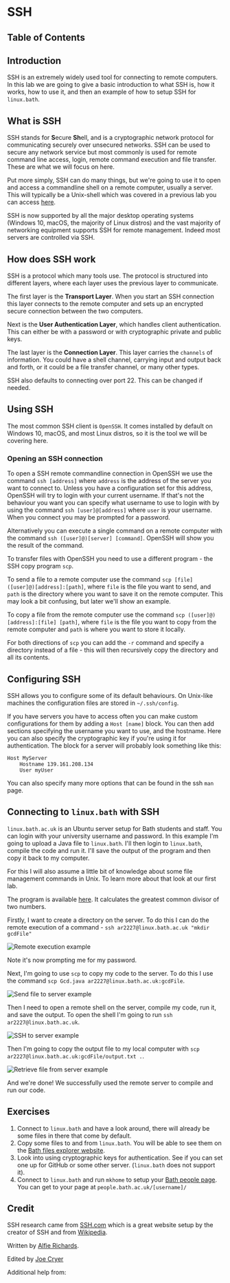 
# SSH

## Table of Contents

## Introduction

SSH is an extremely widely used tool for connecting to remote computers. In this
lab we are going to give a basic introduction to what SSH is, how it works, how 
to use it, and then an example of how to setup SSH for `linux.bath`.

## What is SSH

SSH stands for **S**ecure **Sh**ell, and is a cryptographic network protocol for 
communicating securely over unsecured networks. SSH can be used to secure any 
network service but most commonly is used for remote command 
line access, login, remote command execution and file transfer. These are what 
we will focus on here.

Put more simply, SSH can do many things, but we're going to use it to open and 
access a commandline shell on a remote computer, usually a server. This will typically be a Unix-shell which was covered in a previous lab you can access 
[here](Unix_Shell.md).

SSH is now supported by all the major desktop operating systems (Windows 10, 
macOS, the majority of Linux distros) and the vast majority of networking 
equipment supports SSH for remote management. Indeed most servers are controlled
via SSH.

## How does SSH work

SSH is a protocol which many tools use. The protocol is structured into different layers, 
where each layer uses the previous layer to communicate.

The first layer is the **Transport Layer**. When you start an SSH connection this 
layer connects to the remote computer and sets up an encrypted secure 
connection between the two computers.

Next is the **User Authentication Layer**, which handles client authentication. This
can either be with a password or with cryptographic private and public keys.

The last layer is the **Connection Layer**. This layer carries the `channels` of 
information. You could have a shell channel, carrying input and output back and 
forth, or it could be a file transfer channel, or many other types.

SSH also defaults to connecting over port 22. This can be changed if 
needed.

## Using SSH

The most common SSH client is `OpenSSH`. It comes installed by default on 
Windows 10, macOS, and most Linux distros, so it is the tool we will be covering
here.

### Opening an SSH connection

To open a SSH remote commandline connection in OpenSSH we use the command `ssh [address]` where `address` is the address of the server you want to connect to.
Unless you have a configuration set for this address, OpenSSH will try to login with
your current username. If that's not the behaviour you want you can specify what username to use to login with by using 
the command `ssh [user]@[address]` where `user` is your username. When you connect you
may be prompted for a password.

Alternatively you can execute a single command on a remote computer with the 
command `ssh ([user]@)[server] [command]`. OpenSSH will show you the result of 
the command.

To transfer files with OpenSSH you need to use a different program - the SSH copy
program `scp`.

To send a file to a remote computer use the command 
`scp [file] ([user]@)[address]:[path]`, where `file` is the file you want to 
send, and `path` is the directory where you want to save it on the remote 
computer. This may look a bit confusing, but later we'll show an example.

To copy a file from the remote computer use the command 
`scp ([user]@)[address]:[file] [path]`, where `file` is the file you want to copy
from the remote computer and `path` is where you want to store it locally.

For both directions of `scp` you can add the `-r` command and specify a 
directory instead of a file - this will then recursively copy the directory and 
all its contents.

## Configuring SSH

SSH allows you to configure some of its default behaviours. On Unix-like machines the configuration files are stored in `~/.ssh/config`.

If you have servers you have to access often you can make custom configurations 
for them by adding a `Host [name]` block. You can then add sections specifying the
username you want to use, and the hostname. Here you can also specify the 
cryptographic key if you're using it for authentication. The block for a server 
will probably look something like this:

```
Host MyServer
    Hostname 139.161.208.134
    User myUser
```

You can also specify many more options that can be found in the ssh `man` page.

## Connecting to `linux.bath` with SSH

`linux.bath.ac.uk` is an Ubuntu server setup for Bath students and staff. You 
can login with your university username and password. In this example I'm going 
to upload a Java file to `linux.bath`. I'll then login to `linux.bath`, compile 
the code and run it. I'll save the output of the program and then copy it back 
to my computer.

For this I will also assume a little bit of knowledge about some file management
commands in Unix. To learn more about that look at our first lab.

The program is available 
[here](https://javatutoring.com/gcd-of-two-numbers-java-program/). It calculates
the greatest common divisor of two numbers.

Firstly, I want to create a directory on the server. To do this I can do the remote 
execution of a command - 
`ssh ar2227@linux.bath.ac.uk "mkdir gcdFile"`

![Remote execution example](assets/ssh_lab/01remote_command.png)

Note it's now prompting me for my password.

Next, I'm going to use `scp` to copy my code to the server. To do this I use the
command `scp Gcd.java ar2227@linux.bath.ac.uk:gcdFile`.

![Send file to server example](assets/ssh_lab/02scp_send.png)

Then I need to open a remote shell on the server, compile my code, run it, 
and save the output. To open the shell I'm going to run 
`ssh ar2227@linux.bath.ac.uk`.

![SSH to server example](assets/ssh_lab/03ssh_ex.png)

Then I'm going to copy the output file to my local computer with 
`scp ar2227@linux.bath.ac.uk:gcdFile/output.txt .`.

![Retrieve file from server example](assets/ssh_lab/04scp_retrieve.png)

And we're done! We successfully used the remote server to compile and run our code.

## Exercises

1. Connect to `linux.bath` and have a look around, there will already be some 
   files in there that come by default. 
2. Copy some files to and from `linux.bath`. You will be able to see them on the
   [Bath files explorer website](files.bath.ac.uk).
3. Look into using cryptographic keys for authentication. See if you can set one
   up for GitHub or some other server. (`linux.bath` does not support it).
4. Connect to `linux.bath` and run `mkhome` to setup your [Bath people 
   page](people.bath.ac.uk). You can get to your page at 
   `people.bath.ac.uk/[username]/`

## Credit

SSH research came from [SSH.com](https://www.ssh.com) which is a great website 
setup by the creator of SSH and from 
[Wikipedia](https://en.wikipedia.org/wiki/SSH_(Secure_Shell)).

Written by [Alfie Richards](www.alfierichards.com).

Edited by [Joe Cryer](mailto:jcryer1234@gmail.com)

Additional help from:


